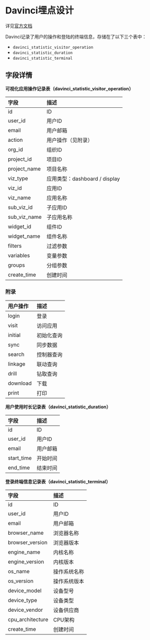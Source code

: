 # Davinci埋点设计

详见[官方文档](https://edp963.github.io/davinci/docs/zh/4.1-statistic)

Davinci记录了用户的操作和登陆的终端信息，存储在了以下三个表中：

- `davinci_statistic_visitor_operation`
- `davinci_statistic_duration`
- `davinci_statistic_terminal`

## 字段详情

**可视化应用操作记录表（davinci_statistic_visitor_operation）**

| 字段         | 描述                          |
| :----------- | :---------------------------- |
| id           | ID                            |
| user_id      | 用户ID                        |
| email        | 用户邮箱                      |
| action       | 用户操作（见附录）            |
| org_id       | 组织ID                        |
| project_id   | 项目ID                        |
| project_name | 项目名称                      |
| viz_type     | 应用类型：dashboard / display |
| viz_id       | 应用ID                        |
| viz_name     | 应用名称                      |
| sub_viz_id   | 子应用ID                      |
| sub_viz_name | 子应用名称                    |
| widget_id    | 组件ID                        |
| widget_name  | 组件名称                      |
| filters      | 过滤参数                      |
| variables    | 变量参数                      |
| groups       | 分组参数                      |
| create_time  | 创建时间                      |

### 附录

| 用户操作 | 描述       |
| :------- | :--------- |
| login    | 登录       |
| visit    | 访问应用   |
| initial  | 初始化查询 |
| sync     | 同步数据   |
| search   | 控制器查询 |
| linkage  | 联动查询   |
| drill    | 钻取查询   |
| download | 下载       |
| print    | 打印       |

**用户使用时长记录表（davinci_statistic_duration）**

| 字段       | 描述     |
| :--------- | :------- |
| id         | ID       |
| user_id    | 用户ID   |
| email      | 用户邮箱 |
| start_time | 开始时间 |
| end_time   | 结束时间 |

**登录终端信息记录表（davinci_statistic_terminal）**

| 字段             | 描述         |
| :--------------- | :----------- |
| id               | ID           |
| user_id          | 用户ID       |
| email            | 用户邮箱     |
| browser_name     | 浏览器名称   |
| browser_version  | 浏览器版本   |
| engine_name      | 内核名称     |
| engine_version   | 内核版本     |
| os_name          | 操作系统名称 |
| os_version       | 操作系统版本 |
| device_model     | 设备型号     |
| device_type      | 设备类型     |
| device_vendor    | 设备供应商   |
| cpu_architecture | CPU架构      |
| create_time      | 创建时间     |